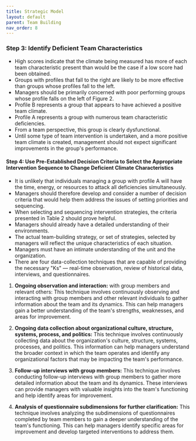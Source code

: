 ```yaml
---
title: Strategic Model
layout: default 
parent: Team Building
nav_order: 8
---
```



### Step 3: Identify Deficient Team Characteristics

- High scores indicate that the climate being measured has more of each team characteristic present than would be the case if a low score had been obtained. 
- Groups with profiles that fall to the right are likely to be more effective than groups whose profiles fall to the left.
- Managers should be primarily concerned with poor performing groups whose profile falls on the left of Figure 2.
- Profile B represents a group that appears to have achieved a positive team climate.
- Profile A represents a group with numerous team characteristic deficiencies.
- From a team perspective, this group is clearly dysfunctional.
- Until some type of team intervention is undertaken, and a more positive team climate is created, management should not expect significant improvements in the group's performance.

#### Step 4: Use Pre-Established Decision Criteria to Select the Appropriate Intervention Sequence to Change Deficient Climate Characteristics

- It is unlikely that individuals managing a group with profile A will have the time, energy, or resources to attack all deficiencies simultaneously.
- Managers should therefore develop and consider a number of decision criteria that would help them address the issues of setting priorities and sequencing.
- When selecting and sequencing intervention strategies, the criteria presented in Table 2 should prove helpful.
- Managers should already have a detailed understanding of their environments.
- The actual team-building strategy, or set of strategies, selected by managers will reflect the unique characteristics of each situation.
- Managers must have an intimate understanding of the unit and the organization.
- There are four data-collection techniques that are capable of providing the necessary "Ks" — real-time observation, review of historical data, interviews, and questionnaires.


 1. **Ongoing observation and interaction:** with group members and relevant others: This technique involves continuously observing and interacting with group members and other relevant individuals to gather information about the team and its dynamics. This can help managers gain a better understanding of the team's strengths, weaknesses, and areas for improvement. 

1. **Ongoing data collection about organizational culture, structure, systems, process, and politics:** This technique involves continuously collecting data about the organization's culture, structure, systems, processes, and politics. This information can help managers understand the broader context in which the team operates and identify any organizational factors that may be impacting the team's performance.
1.  **Follow-up interviews with group members:** This technique involves conducting follow-up interviews with group members to gather more detailed information about the team and its dynamics. These interviews can provide managers with valuable insights into the team's functioning and help identify areas for improvement.
1. **Analysis of questionnaire subdimensions for further clarification:** This technique involves analyzing the subdimensions of questionnaires completed by team members to gain a deeper understanding of the team's functioning. This can help managers identify specific areas for improvement and develop targeted interventions to address them.